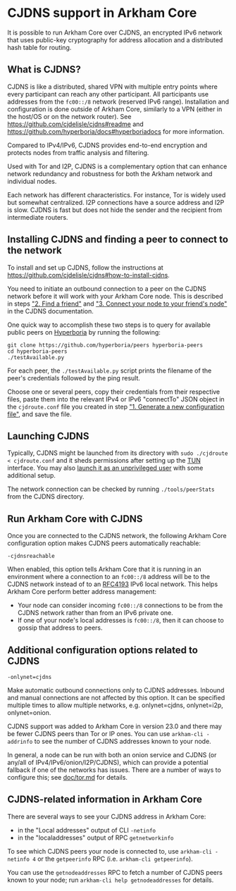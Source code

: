 # CJDNS support in Arkham Core

It is possible to run Arkham Core over CJDNS, an encrypted IPv6 network that
uses public-key cryptography for address allocation and a distributed hash table
for routing.

## What is CJDNS?

CJDNS is like a distributed, shared VPN with multiple entry points where every
participant can reach any other participant. All participants use addresses from
the `fc00::/8` network (reserved IPv6 range). Installation and configuration is
done outside of Arkham Core, similarly to a VPN (either in the host/OS or on
the network router). See https://github.com/cjdelisle/cjdns#readme and
https://github.com/hyperboria/docs#hyperboriadocs for more information.

Compared to IPv4/IPv6, CJDNS provides end-to-end encryption and protects nodes
from traffic analysis and filtering.

Used with Tor and I2P, CJDNS is a complementary option that can enhance network
redundancy and robustness for both the Arkham network and individual nodes.

Each network has different characteristics. For instance, Tor is widely used but
somewhat centralized. I2P connections have a source address and I2P is slow.
CJDNS is fast but does not hide the sender and the recipient from intermediate
routers.

## Installing CJDNS and finding a peer to connect to the network

To install and set up CJDNS, follow the instructions at
https://github.com/cjdelisle/cjdns#how-to-install-cjdns.

You need to initiate an outbound connection to a peer on the CJDNS network
before it will work with your Arkham Core node. This is described in steps
["2. Find a friend"](https://github.com/cjdelisle/cjdns#2-find-a-friend) and
["3. Connect your node to your friend's
node"](https://github.com/cjdelisle/cjdns#3-connect-your-node-to-your-friends-node)
in the CJDNS documentation.

One quick way to accomplish these two steps is to query for available public
peers on [Hyperboria](https://github.com/hyperboria) by running the following:

```
git clone https://github.com/hyperboria/peers hyperboria-peers
cd hyperboria-peers
./testAvailable.py
```

For each peer, the `./testAvailable.py` script prints the filename of the peer's
credentials followed by the ping result.

Choose one or several peers, copy their credentials from their respective files,
paste them into the relevant IPv4 or IPv6 "connectTo" JSON object in the
`cjdroute.conf` file you created in step ["1. Generate a new configuration
file"](https://github.com/cjdelisle/cjdns#1-generate-a-new-configuration-file),
and save the file.

## Launching CJDNS

Typically, CJDNS might be launched from its directory with
`sudo ./cjdroute < cjdroute.conf` and it sheds permissions after setting up the
[TUN](https://en.wikipedia.org/wiki/TUN/TAP) interface. You may also [launch it as an
unprivileged user](https://github.com/cjdelisle/cjdns/blob/master/doc/non-root-user.md)
with some additional setup.

The network connection can be checked by running `./tools/peerStats` from the
CJDNS directory.

## Run Arkham Core with CJDNS

Once you are connected to the CJDNS network, the following Arkham Core
configuration option makes CJDNS peers automatically reachable:

```
-cjdnsreachable
```

When enabled, this option tells Arkham Core that it is running in an
environment where a connection to an `fc00::/8` address will be to the CJDNS
network instead of to an [RFC4193](https://datatracker.ietf.org/doc/html/rfc4193)
IPv6 local network. This helps Arkham Core perform better address management:
  - Your node can consider incoming `fc00::/8` connections to be from the CJDNS
    network rather than from an IPv6 private one.
  - If one of your node's local addresses is `fc00::/8`, then it can choose to
    gossip that address to peers.

## Additional configuration options related to CJDNS

```
-onlynet=cjdns
```

Make automatic outbound connections only to CJDNS addresses. Inbound and manual
connections are not affected by this option. It can be specified multiple times
to allow multiple networks, e.g. onlynet=cjdns, onlynet=i2p, onlynet=onion.

CJDNS support was added to Arkham Core in version 23.0 and there may be fewer
CJDNS peers than Tor or IP ones. You can use `arkham-cli -addrinfo` to see the
number of CJDNS addresses known to your node.

In general, a node can be run with both an onion service and CJDNS (or any/all
of IPv4/IPv6/onion/I2P/CJDNS), which can provide a potential fallback if one of
the networks has issues. There are a number of ways to configure this; see
[doc/tor.md](https://github.com/arkham/arkham/blob/master/doc/tor.md) for
details.

## CJDNS-related information in Arkham Core

There are several ways to see your CJDNS address in Arkham Core:
- in the "Local addresses" output of CLI `-netinfo`
- in the "localaddresses" output of RPC `getnetworkinfo`

To see which CJDNS peers your node is connected to, use `arkham-cli -netinfo 4`
or the `getpeerinfo` RPC (i.e. `arkham-cli getpeerinfo`).

You can use the `getnodeaddresses` RPC to fetch a number of CJDNS peers known to your node; run `arkham-cli help getnodeaddresses` for details.
